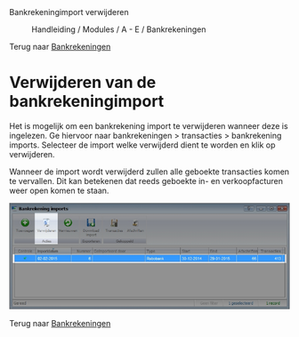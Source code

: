 <properties>
	<page>
		<title>Bankrekeningimport verwijderen</title>
		<description>Bankrekeningimport verwijderen</description>
	</page>
	<menu>
		<position>Handleiding / Modules / A - E / Bankrekeningen </position> 
		<title>Bankrekeningimport verwijderen</title>
	</menu>
</properties>

Terug naar [Bankrekeningen](http://hybridsaas.support/pages/handleiding/modules/A-E/bankrekeningen/Introductie)

# Verwijderen van de bankrekeningimport #

Het is mogelijk om een bankrekening import te verwijderen wanneer deze is ingelezen. Ge hiervoor naar bankrekeningen > transacties > bankrekening imports. Selecteer de import welke verwijderd dient te worden en klik op verwijderen.

<div class="info">
Wanneer de import wordt verwijderd zullen alle geboekte transacties komen te vervallen. Dit kan betekenen dat reeds geboekte in- en verkoopfacturen weer open komen te staan.

</div>

![Bankrekeningimport verwijderen](images/import-verwijderen.jpg)

Terug naar [Bankrekeningen](http://hybridsaas.support/pages/handleiding/modules/A-E/bankrekeningen/Introductie)